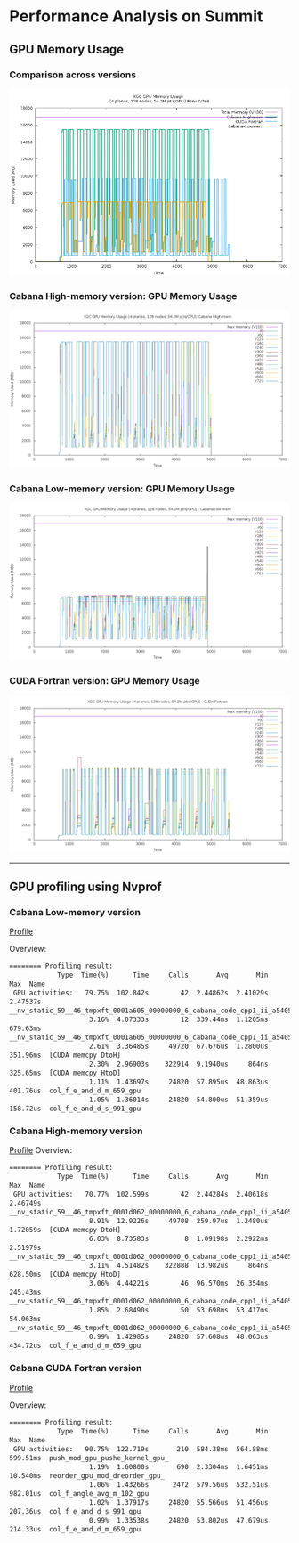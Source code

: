 # Performance Analysis on Summit

## GPU Memory Usage

### Comparison across versions
![GPU Memory Usage ](img/memusage.png  "GPU Memory Usage")

### Cabana High-memory version: GPU Memory Usage
![ ](img/cab-all.png  "Cabana High-memory Memory Usage")

### Cabana Low-memory version: GPU Memory Usage
![ ](img/cab-lowmem-all.png  "Cabana Low-memory: GPU Memory Usage")

### CUDA Fortran version: GPU Memory Usage
![ ](img/cudaftn-all.png  "Cabana CUDA Fortran : GPU Memory Usage")


***

## GPU profiling using Nvprof
  
### Cabana Low-memory version
[Profile](files/report-xgc-cab-lowmem.txt) 

Overview: 
```
======== Profiling result: 
            Type  Time(%)      Time     Calls       Avg       Min       Max  Name 
 GPU activities:   79.75%  102.842s        42  2.44862s  2.41029s  2.47537s  __nv_static_59__46_tmpxft_0001a605_00000000_6_cabana_code_cpp1_ii_a54055bf__ZN6Kokkos4Impl33cuda_parallel_launch_local_memoryINS0_11ParallelForIZ13particle_pushEUliE_NS_11RangePolicyIJNS_4CudaEEEES5_EEEEvT_ 
                    3.16%  4.07333s        12  339.44ms  1.1205ms  679.63ms  __nv_static_59__46_tmpxft_0001a605_00000000_6_cabana_code_cpp1_ii_a54055bf__ZN6Kokkos4Impl33cuda_parallel_launch_local_memoryINS0_11ParallelForINS0_16ViewValueFunctorINS_4CudaEN6Cabana3SoAINS5_11MemberTypesIJA6_dA3_dxEEELi1EEELb0EEENS_11RangePolicyIJS4_EEES4_EEEEvT_ 
                    2.61%  3.36485s     49720  67.676us  1.2800us  351.96ms  [CUDA memcpy DtoH] 
                    2.30%  2.96903s    322914  9.1940us     864ns  325.65ms  [CUDA memcpy HtoD] 
                    1.11%  1.43697s     24820  57.895us  48.863us  401.76us  col_f_e_and_d_m_659_gpu 
                    1.05%  1.36014s     24820  54.800us  51.359us  158.72us  col_f_e_and_d_s_991_gpu 
```

### Cabana High-memory version
[Profile](files/report-xgc-cab-nvprof.txt) 
Overview: 
```
======== Profiling result:                                                                                                                                                                                       
            Type  Time(%)      Time     Calls       Avg       Min       Max  Name
 GPU activities:   70.77%  102.599s        42  2.44284s  2.40618s  2.46749s  __nv_static_59__46_tmpxft_0001d062_00000000_6_cabana_code_cpp1_ii_a54055bf__ZN6Kokkos4Impl33cuda_parallel_launch_local_memoryINS0_11ParallelForIZ13particle_pushEUliE_NS_11RangePolicyIJNS_4CudaEEEES5_EEEEvT_
                    8.91%  12.9226s     49708  259.97us  1.2480us  1.72059s  [CUDA memcpy DtoH]
                    6.03%  8.73583s         8  1.09198s  2.2922ms  2.51979s  __nv_static_59__46_tmpxft_0001d062_00000000_6_cabana_code_cpp1_ii_a54055bf__ZN6Kokkos4Impl33cuda_parallel_launch_local_memoryINS0_11ParallelForINS0_16ViewValueFunctorINS_4CudaEN6Cabana3SoAINS5_11MemberTypesIJA6_dA3_dxEEELi1EEELb0EEENS_11RangePolicyIJS4_EEES4_EEEEvT_
                    3.11%  4.51482s    322888  13.982us     864ns  628.50ms  [CUDA memcpy HtoD]
                    3.06%  4.44221s        46  96.570ms  26.354ms  245.43ms  __nv_static_59__46_tmpxft_0001d062_00000000_6_cabana_code_cpp1_ii_a54055bf__ZN6Kokkos4Impl33cuda_parallel_launch_local_memoryINS0_11ParallelForIZ23ptl_to_sorted_tmp_arrayEUliE_NS_11RangePolicyIJNS_4CudaEEEES5_EEEEvT_
                    1.85%  2.68490s        50  53.698ms  53.417ms  54.063ms  __nv_static_59__46_tmpxft_0001d062_00000000_6_cabana_code_cpp1_ii_a54055bf__ZN6Kokkos4Impl33cuda_parallel_launch_local_memoryINS0_11ParallelForIZ16tmp_array_to_ptlEUliE_NS_11RangePolicyIJNS_4CudaEEEES5_EEEEvT_
                    0.99%  1.42985s     24820  57.608us  48.063us  434.72us  col_f_e_and_d_m_659_gpu
```

### Cabana CUDA Fortran version
[Profile](files/report-xgc-cudaftn.txt) 

Overview: 
```
======== Profiling result:                                                                                                                                                                                       
            Type  Time(%)      Time     Calls       Avg       Min       Max  Name
 GPU activities:   90.75%  122.719s       210  584.38ms  564.88ms  599.51ms  push_mod_gpu_pushe_kernel_gpu_
                    1.19%  1.60800s       690  2.3304ms  1.6451ms  10.540ms  reorder_gpu_mod_dreorder_gpu_
                    1.06%  1.43266s      2472  579.56us  532.51us  982.01us  col_f_angle_avg_m_102_gpu
                    1.02%  1.37917s     24820  55.566us  51.456us  207.36us  col_f_e_and_d_s_991_gpu
                    0.99%  1.33538s     24820  53.802us  47.679us  214.33us  col_f_e_and_d_m_659_gpu

```